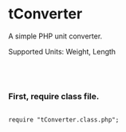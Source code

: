 <h1>tConverter</h1>
<p>A simple PHP unit converter.</p>
<p>Supported Units: Weight, Length</p>
<br/><br/>
<h3>First, require class file.</h3>
<pre>
<code>
require "tConverter.class.php";
</code>
</pre>
